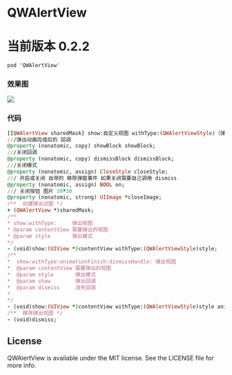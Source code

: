 # QWAlertView
# 当前版本 0.2.2

`pod 'QWAlertView'`

### 效果图

![](https://github.com/qingweiiOS/QWAlerView/blob/master/180646qm8ybtxt488lplbt.gif)

### 代码

```ruby
[[QWAlertView sharedMask] show:自定义视图 withType:(QWAlertViewStyle)（弹出方向）];
///弹出动画完成后的 回调
@property (nonatomic, copy) showBlock showBlock;
///关闭回调
@property (nonatomic, copy) dismissBlock dismissBlock;
///关闭模式
@property (nonatomic, assign) CloseStyle closeStyle;
/// 开启或关闭 自带的 移除弹窗事件 如果关闭需要自己调用 dismiss
@property (nonatomic, assign) BOOL on;
/// 关闭按钮 图片 30*30
@property (nonatomic, strong) UIImage *closeImage;
/**  创建弹出试图 */
+ (QWAlertView *)sharedMask;
/**
* show:withType:     弹出视图
* @param contentView 需要弹出的视图
* @param style       弹出模式
*/
- (void)show:(UIView *)contentView withType:(QWAlertViewStyle)style;
/**
*  show:withType:animationFinish:dismissHandle: 弹出视图
*  @param contentView 需要弹出的视图
*  @param style       弹出模式
*  @param show        弹出回调
*  @param dismiss     消失回调
*
*/
- (void)show:(UIView *)contentView withType:(QWAlertViewStyle)style animationFinish:(showBlock)show dismissHandle:(dismissBlock)dismiss;
/**  移除弹出视图 */
- (void)dismiss;
```

## License

QWAlertView is available under the MIT license. See the LICENSE file for more info.


